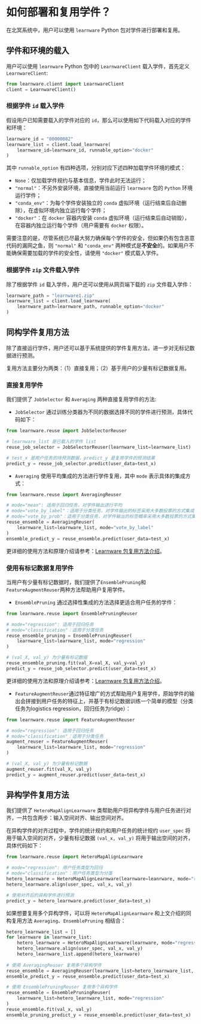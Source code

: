 # 如何部署和复用学件？

在北冥系统中，用户可以使用 `learnware` Python 包对学件进行部署和复用。

## 学件和环境的载入

用户可以使用 `learnware` Python 包中的 `LearnwareClient` 载入学件，首先定义 `LearnwareClient`:

```python
from learnware.client import LearnwareClient
client = LearnwareClient()
```

### 根据学件 `id` 载入学件

假设用户已知需要载入的学件对应的 `id`，那么可以使用如下代码载入对应的学件和环境：

```python
learnware_id = "00000082"
learnware_list = client.load_learnware(
    learnware_id=learnware_id, runnable_option="docker"
)
```

其中 `runnable_option` 有四种选项，分别对应下述四种加载学件环境的模式：

- `None`：仅加载学件规约与基本信息，学件此时无法运行；
- `"normal"`：不另外安装环境，直接使用当前运行 `learnware` 包的 `Python` 环境运行学件；
- `"conda_env"`：为每个学件安装独立的 `conda` 虚拟环境（运行结束后自动删除），在虚拟环境内独立运行每个学件；
- `"docker"`：在 `docker` 容器内安装 `conda` 虚拟环境（运行结束后自动销毁），在容器内独立运行每个学件（用户需要有 `docker` 权限）。

需要注意的是，尽管系统已尽最大努力确保每个学件的安全，但如果仍有包含恶意代码的漏网之鱼，则 `"normal"` 和 `"conda_env"` 两种模式是**不安全**的。如果用户不能确保需要加载的学件的安全性，请使用 `"docker"` 模式载入学件。


### 根据学件 `zip` 文件载入学件

除了根据学件 `id` 载入学件，用户还可以使用从网页端下载的 `zip` 文件载入学件：

```python
learnware_path = "learnware1.zip"
learnware_list = client.load_learnware(
    learnware_path=learnware_path, runnable_option="docker"
)
```

## 同构学件复用方法

除了直接运行学件，用户还可以基于系统提供的学件复用方法，进一步对无标记数据进行预测。

复用方法主要分为两类：（1）直接复用；（2）基于用户的少量有标记数据复用。

### 直接复用学件

我们提供了 `JobSelector` 和 `Averaging` 两种直接复用学件的方法:

- `JobSelector` 通过训练分类器为不同的数据选择不同的学件进行预测，具体代码如下：

```python
from learnware.reuse import JobSelectorReuser

# learnware_list 是已载入的学件 list
reuse_job_selector = JobSelectorReuser(learnware_list=learnware_list)

# test_x 是用户任务的待预测数据，predict_y 是复用学件的预测结果
predict_y = reuse_job_selector.predict(user_data=test_x)
```

- `Averaging` 使用平均集成的方法进行学件复用，其中 `mode` 表示具体的集成方式：

```python
from learnware.reuse import AveragingReuser

# mode="mean": 适用于回归任务，对学件输出进行平均
# mode="vote_by_label"：适用于分类任务，对学件输出的标签采用大多数投票的方式集成
# mode="vote_by_prob"：适用于分类任务，对学件输出的标签概率采用大多数投票的方式集成
reuse_ensemble = AveragingReuser(
    learnware_list=learnware_list, mode="vote_by_label"
)
ensemble_predict_y = reuse_ensemble.predict(user_data=test_x)
```

更详细的使用方法和原理介绍请参考：[Learnware 包复用方法介绍](#)。

### 使用有标记数据复用学件

当用户有少量有标记数据时，我们提供了`EnsemblePruning`和`FeatureAugmentReuser`两种方法帮助用户复用学件。

-  `EnsemblePruning` 通过选择性集成的方法选择更适合用户任务的学件：

```python
from learnware.reuse import EnsemblePruningReuser

# mode="regression": 适用于回归任务
# mode="classification"：适用于分类任务
reuse_ensemble_pruning = EnsemblePruningReuser(
    learnware_list=learnware_list, mode="regression"
)

# (val_X, val_y) 为少量有标记数据
reuse_ensemble_pruning.fit(val_X=val_X, val_y=val_y)
predict_y = reuse_job_selector.predict(user_data=test_x) 
```

更详细的使用方法和原理介绍请参考：[Learnware 包复用方法介绍](#)。

- `FeatureAugmentReuser`通过特征增广的方式帮助用户复用学件，原始学件的输出会拼接到用户任务的特征上，并基于有标记数据训练一个简单的模型（分类任务为logistics regression，回归任务为ridge）：

```python
from learnware.reuse import FeatureAugmentReuser

# mode="regression": 适用于回归任务
# mode="classification"：适用于分类任务
augment_reuser = FeatureAugmentReuser(
    learnware_list=learnware_list, mode="regression"
)

# (val_X, val_y) 为少量有标记数据
augment_reuser.fit(val_X, val_y)
predict_y = augment_reuser.predict(user_data=test_x) 
```

## 异构学件复用方法

我们提供了 `HeteroMapAlignLearnware` 类帮助用户将异构学件与用户任务进行对齐，一共包含两步：输入空间对齐、输出空间对齐。

在异构学件的对齐过程中，学件的统计规约和用户任务的统计规约 `user_spec` 将用于输入空间的对齐，少量有标记数据 `(val_x, val_y)` 将用于输出空间的对齐，具体代码如下：
```python
from learnware.reuse import HeteroMapAlignLearnware

# mode="regression": 用户任务类型为回归
# mode="classification"：用户任务类型为分类
hetero_learnware = HeteroMapAlignLearnware(learnware=leanrware, mode="regression")
hetero_learnware.align(user_spec, val_x, val_y)

# 使用对齐后的异构学件进行预测
predict_y = hetero_learnware.predict(user_data=test_x)
```

如果想要复用多个异构学件，可以将 `HeteroMapAlignLearnware` 和上文介绍的同构复用方法 `Averaging`、`EnsemblePruning` 相结合：

```python
hetero_learnware_list = []
for learnware in learnware_list:
    hetero_learnware = HeteroMapAlignLearnware(learnware, mode="regression")
    hetero_learnware.align(user_spec, val_x, val_y)
    hetero_learnware_list.append(hetero_learnware)
            
# 使用 AveragingReuser 复用多个异构学件
reuse_ensemble = AveragingReuser(learnware_list=hetero_learnware_list, mode="mean")
ensemble_predict_y = reuse_ensemble.predict(user_data=test_x)

# 使用 EnsemblePruningReuser 复用多个异构学件
reuse_ensemble = EnsemblePruningReuser(
    learnware_list=hetero_learnware_list, mode="regression"
)
reuse_ensemble.fit(val_x, val_y)
ensemble_pruning_predict_y = reuse_ensemble.predict(user_data=test_x)
```

